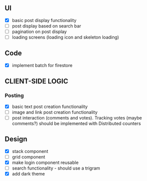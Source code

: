 ## UI

- [x] basic post display functionality
- [ ] post display based on search bar
- [ ] pagination on post display
- [ ] loading screens (loading icon and skeleton loading)

## Code

- [x] implement batch for firestore

## CLIENT-SIDE LOGIC

### Posting

- [x] basic text post creation functionality
- [ ] image and link post creation functionality
- [ ] post interaction (comments and votes). Tracking votes (maybe comments?) should be implemented with Distributed counters

## Design

- [x] stack component
- [ ] grid component
- [x] make login component reusable
- [ ] search functionality - should use a trigram
- [x] add dark theme
